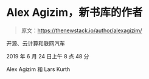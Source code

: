 # Alex Agizim，新书库的作者

> 原文：<https://thenewstack.io/author/alexagizim/>

开源、云计算和联网汽车

2019 年 6 月 24 日上午 8 点 48 分

Alex Agizim 和 Lars Kurth